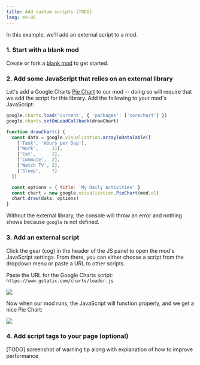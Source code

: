```yaml
---
title: Add custom scripts [TODO]
lang: en-US
---
```


In this example, we'll add an external script to a mod.

### 1. Start with a blank mod

Create or fork a [blank mod](https://anymod.com/mod/llaba) to get started.

### 2. Add some JavaScript that relies on an external library

Let's add a Google Charts [Pie Chart](https://google-developers.appspot.com/chart/interactive/docs/gallery/piechart) to our mod -- doing so will require that we add the script for this library. Add the following to your mod's JavaScript:

```js
google.charts.load('current', { 'packages': ['corechart'] })
google.charts.setOnLoadCallback(drawChart)

function drawChart() {
  const data = google.visualization.arrayToDataTable([
    ['Task', 'Hours per Day'],
    ['Work',     11],
    ['Eat',      2],
    ['Commute',  2],
    ['Watch TV', 2],
    ['Sleep',    7]
  ])

  const options = { title: 'My Daily Activities' }
  const chart = new google.visualization.PieChart(mod.el)
  chart.draw(data, options)
}
```

Without the external library, the console will throw an error and nothing shows because `google` is not defined.

### 3. Add an external script

Click the gear (cog) in the header of the JS panel to open the mod's JavaScript settings.  From there, you can either choose a script from the dropdown menu or paste a URL to other scripts.

Paste the URL for the Google Charts script: `https://www.gstatic.com/charts/loader.js`

<img src="https://res.cloudinary.com/component/image/upload/v1534813793/script-01_ear7dg.png">

Now when our mod runs, the JavaScript will function properly, and we get a nice Pie Chart:

<img src="https://res.cloudinary.com/component/image/upload/v1534814117/script-02_wi7svt.png">

### 4. Add script tags to your page (optional)

[TODO] screenshot of warning tip along with explanation of how to improve performance
